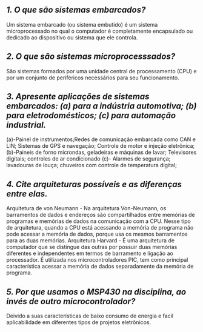 ## *1. O que são sistemas embarcados?*
Um sistema embarcado (ou sistema embutido) é um sistema microprocessado no qual o computador é completamente encapsulado ou dedicado ao dispositivo ou sistema que ele controla. 


## *2. O que são sistemas microprocesssados?*
São sistemas formados por uma unidade central de processamento (CPU) e por um conjunto de periféricos necessários para seu funcionamento.

## *3. Apresente aplicações de sistemas embarcados: (a) para a indústria automotiva; (b) para eletrodomésticos; (c) para automação industrial.*
(a)-Painel de instrumentos;Redes de comunicação embarcada como CAN e LIN; Sistemas de GPS e navegação; Controle de motor e injeção eletrônica;
(b)-Paineis de forno microndas, geladeiras e máquinas de lavar; Televisores digitais; controles de ar condicionado 
(c)- Alarmes de segurança; lavadouras de louça; chuveiros com controle de temperatura digital;

## *4. Cite arquiteturas possíveis e as diferenças entre elas.*
Arquitetura de von Neumann - Na arquitetura Von-Neumann, os barramentos de dados e endereços são compartilhados entre memórias de programas e memórias de dados na comunicação com a CPU. Nesse tipo de arquitetura, quando a CPU está acessando a memória de programa não pode acessar a memória de dados, porque usa os mesmos barramentos para as duas memórias.
Arquitetura Harvard - É uma arquitetura de computador que se distingue das outras por possuir duas memórias diferentes e independentes em termos de barramento e ligação ao processador. É utilizada nos microcontroladores PIC, tem como principal característica acessar a memória de dados separadamente da memória de programa.

## *5. Por que usamos o MSP430 na disciplina, ao invés de outro microcontrolador?*
Deivido a suas características de baixo consumo de energia e facil aplicabilidade em diferentes tipos de projetos eletrônicos. 
